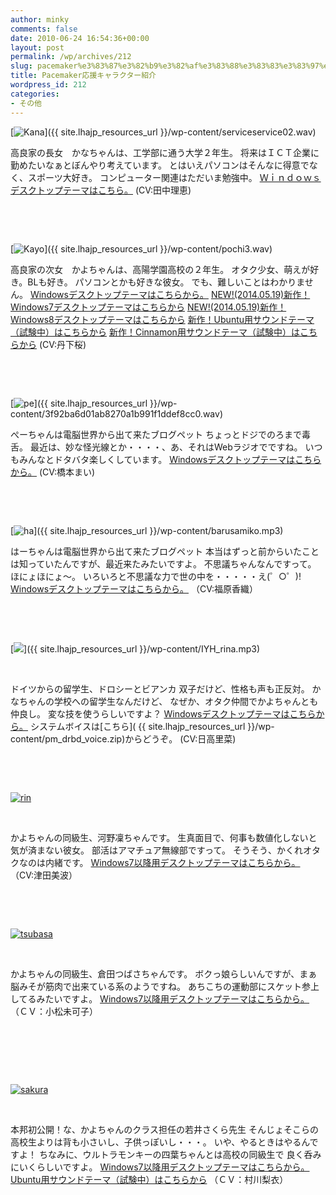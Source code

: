 ```yaml
---
author: minky
comments: false
date: 2010-06-24 16:54:36+00:00
layout: post
permalink: /wp/archives/212
slug: pacemaker%e3%83%87%e3%82%b9%e3%82%af%e3%83%88%e3%83%83%e3%83%97%e3%83%86%e3%83%bc%e3%83%9e
title: Pacemaker応援キャラクター紹介
wordpress_id: 212
categories:
- その他
---
```





[![Kana](/assets/images/wp-content/f57b1d7a81ae9623495c8c444dbc69e9.png)]({{ site.lhajp_resources_url }}/wp-content/serviceservice02.wav)


高良家の長女　かなちゃんは、工学部に通う大学２年生。
将来はＩＣＴ企業に勤めたいなぁとぼんやり考えています。
とはいえパソコンはそんなに得意でなく、スポーツ大好き。
コンピューター関連はただいま勉強中。
[Ｗｉｎｄｏｗｓデスクトップテーマはこちら。](http://www.oss-ch.jp/data/pm_kana.zip)
(CV:田中理恵)



 

 





[![Kayo](/assets/images/wp-content/ccdc4ad4e560e3cddcf707196efe8f95.png)]({{ site.lhajp_resources_url }}/wp-content/pochi3.wav)


高良家の次女　かよちゃんは、高陽学園高校の２年生。
オタク少女、萌えが好き。BLも好き。
パソコンとかも好きな彼女。 でも、難しいことはわかりません。
[Windowsデスクトップテーマはこちらから。](http://www.oss-ch.jp/data/pm_kayo.zip)
[ NEW!(2014.05.19)新作！Windows7デスクトップテーマはこちらから](http://www.oss-ch.jp/data/pm_kayo7.zip)
[ NEW!(2014.05.19)新作！Windows8デスクトップテーマはこちらから](http://www.oss-ch.jp/data/pm_kayo8.zip)
[新作！Ubuntu用サウンドテーマ（試験中）はこちらから](http://www.oss-ch.jp/data/kayo-thema.tar.gz)
[新作！Cinnamon用サウンドテーマ（試験中）はこちらから](http://www.oss-ch.jp/data/kayo-cinnamon.tar.gz)
(CV:丹下桜)



 

 





[![pe](/assets/images/wp-content/3430d1abff78493e86b9555da476f198.png)]({{ site.lhajp_resources_url }}/wp-content/3f92ba6d01ab8270a1b991f1ddef8cc0.wav)


ぺーちゃんは電脳世界から出て来たブログペット
ちょっとドジでのろまで毒舌。
最近は、妙な怪光線とか・・・・、あ、それはWebラジオでですね。
いつもみんなとドタバタ楽しくしています。
[Windowsデスクトップテーマはこちらから。](http://www.oss-ch.jp/data/pm_pee.zip)
(CV:橋本まい)



 

 





[![ha](/assets/images/wp-content/Hea2.png)]({{ site.lhajp_resources_url }}/wp-content/barusamiko.mp3)


はーちゃんは電脳世界から出て来たブログペット
本当はずっと前からいたことは知っていたんですが、最近来たみたいですよ。
不思議ちゃんなんですって。　ほにょほにょ〜。
いろいろと不思議な力で世の中を・・・・・え(゜○゜)!
[Windowsデスクトップテーマはこちらから。](http://www.oss-ch.jp/data/pm_ha.zip)
（CV:福原香織）



 

 





[![](/assets/images/wp-content/0ecf21970d7d3c222918c6ad1a852d671-150x150.jpg)]({{ site.lhajp_resources_url }}/wp-content/IYH_rina.mp3)


 

ドイツからの留学生、ドロシーとビアンカ
双子だけど、性格も声も正反対。
かなちゃんの学校への留学生なんだけど、
なぜか、オタク仲間でかよちゃんとも仲良し。
変な技を使うらしいですよ？
[Windowsデスクトップテーマはこちらから。](http://www.oss-ch.jp/data/pm_drbd.zip)
システムボイスは[こちら]( {{ site.lhajp_resources_url }}/wp-content/pm_drbd_voice.zip)からどうぞ。
(CV:日高里菜)



 

 





[![rin](/assets/images/wp-content/rin-150x150.jpg)](http://www.oss-ch.jp/data/kounorin.mp3)



 

かよちゃんの同級生、河野凜ちゃんです。
生真面目で、何事も数値化しないと気が済まない彼女。
部活はアマチュア無線部ですって。
そうそう、かくれオタクなのは内緒です。
[Windows7以降用デスクトップテーマはこちらから。](http://www.oss-ch.jp/data/pm_rin.zip)
（CV:津田美波）



 

 





[![tsubasa](/assets/images/wp-content/tsubasa-150x150.jpg)](http://www.oss-ch.jp/data/kurata_yoshi.mp3)


 

かよちゃんの同級生、倉田つばさちゃんです。
ボクっ娘らしいんですが、まぁ脳みそが筋肉で出来ている系のようですね。
あちこちの運動部にスケット参上してるみたいですよ。
[Windows7以降用デスクトップテーマはこちらから。](http://www.oss-ch.jp/data/pm-tsubasa.zip)
（ＣＶ：小松未可子）



 

 

 





[![sakura](/assets/images/wp-content/sakura-150x150.jpg)](http://www.oss-ch.jp/data/aisu-kyunn.mp3)

 

本邦初公開！な、かよちゃんのクラス担任の若井さくら先生
そんじょそこらの高校生よりは背も小さいし、子供っぽいし・・・。
いや、やるときはやるんですよ！
ちなみに、ウルトラモンキーの四葉ちゃんとは高校の同級生で
良く呑みにいくらしいですよ。
[Windows7以降用デスクトップテーマはこちらから。](http://www.oss-ch.jp/data/pm-sakura.zip)
[Ubuntu用サウンドテーマ（試験中）はこちらから](http://www.oss-ch.jp/data/sakura-thema.tar.gz)
（ＣＶ：村川梨衣）



 
